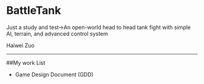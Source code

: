 # BattleTank
Just a study and test->An open-world head to head tank fight with simple AI, terrain, and advanced control system 

Haiwei Zuo

---

##My work List
* Game Design Document (GDD)
